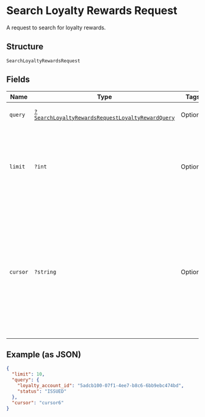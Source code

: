 
# Search Loyalty Rewards Request

A request to search for loyalty rewards.

## Structure

`SearchLoyaltyRewardsRequest`

## Fields

| Name | Type | Tags | Description | Getter | Setter |
|  --- | --- | --- | --- | --- | --- |
| `query` | [`?SearchLoyaltyRewardsRequestLoyaltyRewardQuery`](../../doc/models/search-loyalty-rewards-request-loyalty-reward-query.md) | Optional | The set of search requirements. | getQuery(): ?SearchLoyaltyRewardsRequestLoyaltyRewardQuery | setQuery(?SearchLoyaltyRewardsRequestLoyaltyRewardQuery query): void |
| `limit` | `?int` | Optional | The maximum number of results to return in the response. The default value is 30.<br>**Constraints**: `>= 1`, `<= 30` | getLimit(): ?int | setLimit(?int limit): void |
| `cursor` | `?string` | Optional | A pagination cursor returned by a previous call to<br>this endpoint. Provide this to retrieve the next set of<br>results for the original query.<br>For more information,<br>see [Pagination](https://developer.squareup.com/docs/build-basics/common-api-patterns/pagination). | getCursor(): ?string | setCursor(?string cursor): void |

## Example (as JSON)

```json
{
  "limit": 10,
  "query": {
    "loyalty_account_id": "5adcb100-07f1-4ee7-b8c6-6bb9ebc474bd",
    "status": "ISSUED"
  },
  "cursor": "cursor6"
}
```

